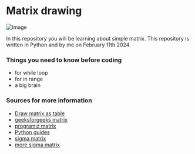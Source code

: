 # Matrix drawing

![image](https://github.com/CookWang1906/Matrix_drawing/assets/148769157/85aff57a-65b0-4974-9727-254b441aff64)

In this repository you will be learning about simple matrix. This repository is written in Python and by me on February 11th 2024.

### Things you need to know before coding
  - for while loop
  - for in range
  - a big brain
    
### Sources for more information
  - [Draw matrix as table](https://stackoverflow.com/questions/34277560/draw-matrix-as-a-table-in-python)
  - [geeksforgeeks matrix](https://www.geeksforgeeks.org/python-matrix/)
  - [programiz matrix](https://www.programiz.com/python-programming/matrix)
  - [Python guides](https://pythonguides.com/make-a-matrix-in-python/)
  - [sigma matrix](https://www.youtube.com/watch?v=3f3gLiruWGo)
  - [more sigma matrix](https://www.youtube.com/watch?v=xy-NQzeXhYg)




